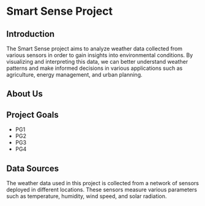 # Smart Sense Project

## Introduction

The Smart Sense project aims to analyze weather data collected from various sensors in order to gain insights into environmental conditions. By visualizing and interpreting this data, we can better understand weather patterns and make informed decisions in various applications such as agriculture, energy management, and urban planning.

## About Us



## Project Goals

- PG1
- PG2
- PG3
- PG4

## Data Sources

The weather data used in this project is collected from a network of sensors deployed in different locations. These sensors measure various parameters such as temperature, humidity, wind speed, and solar radiation.


